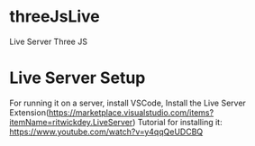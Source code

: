 # threeJsLive
 Live Server Three JS 
# Live Server Setup
For running it on a server, install VSCode, Install the Live Server Extension(https://marketplace.visualstudio.com/items?itemName=ritwickdey.LiveServer)
Tutorial for installing it: https://www.youtube.com/watch?v=y4qqQeUDCBQ
